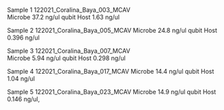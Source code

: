 Sample 1
	122021_Coralina_Baya_003_MCAV  
	Microbe
	  37.2 ng/ul qubit
	Host 
		1.63 ng/ul
	  
Sample 2
	122021_Coralina_Baya_005_MCAV 
	Microbe
	  24.8 ng/ul qubit
	Host 
		0.396 ng/ul
	  
Sample 3
	122021_Coralina_Baya_007_MCAV  
	Microbe
	   5.94 ng/ul qubit
	Host 
		0.298 ng/ul
	 
Sample 4
	122021_Coralina_Baya_017_MCAV
	Microbe
	  14.4  ng/ul qubit
	Host 
		1.04 ng/ul
		
Sample 5
	122021_Coralina_Baya_023_MCAV 
	Microbe
	   14.9 ng/ul qubit
	Host 
		0.146 ng/ul, 
